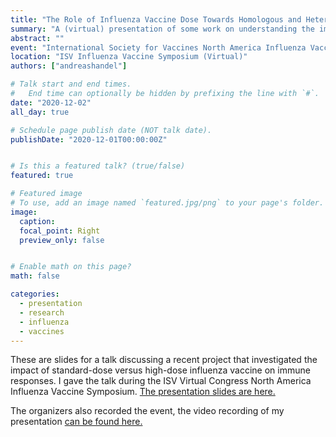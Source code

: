 ```yaml
---
title: "The Role of Influenza Vaccine Dose Towards Homologous and Heterologous Protection"
summary: "A (virtual) presentation of some work on understanding the impact of dose for influenza vaccines." 
abstract: ""
event: "International Society for Vaccines North America Influenza Vaccine Symposium"
location: "ISV Influenza Vaccine Symposium (Virtual)"
authors: ["andreashandel"]

# Talk start and end times.
#   End time can optionally be hidden by prefixing the line with `#`.
date: "2020-12-02"
all_day: true

# Schedule page publish date (NOT talk date).
publishDate: "2020-12-01T00:00:00Z"


# Is this a featured talk? (true/false)
featured: true

# Featured image
# To use, add an image named `featured.jpg/png` to your page's folder. 
image:
  caption: 
  focal_point: Right
  preview_only: false


# Enable math on this page?
math: false

categories:
  - presentation
  - research
  - influenza
  - vaccines
---
```


These are slides for a talk discussing a recent project that investigated the impact of standard-dose versus high-dose influenza vaccine on immune responses. I gave the talk during the ISV Virtual Congress North America Influenza Vaccine Symposium. <a href="/presentations/2020-12-isv/2020_12_ISV.html" target="_blank">The presentation slides are here.</a>

The organizers also recorded the event, the video recording of my presentation [can be found here.](https://www.youtube.com/watch?v=t_Lx6Q9jT0o) 
